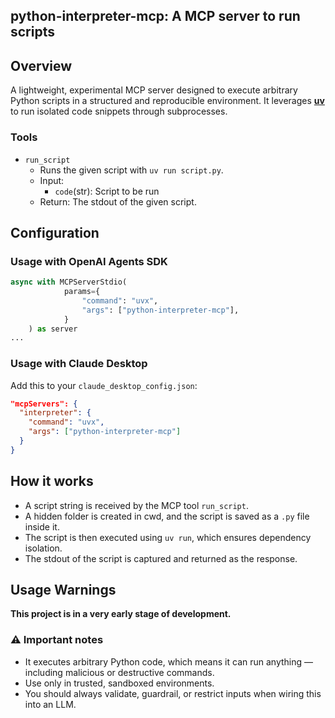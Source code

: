 ## python-interpreter-mcp: A MCP server to run scripts

## Overview
A lightweight, experimental MCP server designed to execute arbitrary Python scripts in a structured and reproducible environment. It leverages **[uv](https://github.com/astral-sh/uv)** to run isolated code snippets through subprocesses.


### Tools
- `run_script`
   - Runs the given script with `uv run script.py`.
   - Input: 
     - `code`(str): Script to be run
   - Return: The stdout of the given script.

## Configuration
### Usage with OpenAI Agents SDK

```python
async with MCPServerStdio(
            params={
                "command": "uvx",
                "args": ["python-interpreter-mcp"],
            }
    ) as server
...
```

### Usage with Claude Desktop
Add this to your `claude_desktop_config.json`:
```json
"mcpServers": {
  "interpreter": {
    "command": "uvx",
    "args": ["python-interpreter-mcp"]
  }
}
```

## How it works

- A script string is received by the MCP tool `run_script`.
- A hidden folder is created in cwd, and the script is saved as a `.py` file inside it.
- The script is then executed using `uv run`, which ensures dependency isolation.
- The stdout of the script is captured and returned as the response.

## Usage Warnings
**This project is in a very early stage of development.**

### ⚠️ Important notes
- It executes arbitrary Python code, which means it can run anything — including malicious or destructive commands.
- Use only in trusted, sandboxed environments.
- You should always validate, guardrail, or restrict inputs when wiring this into an LLM.